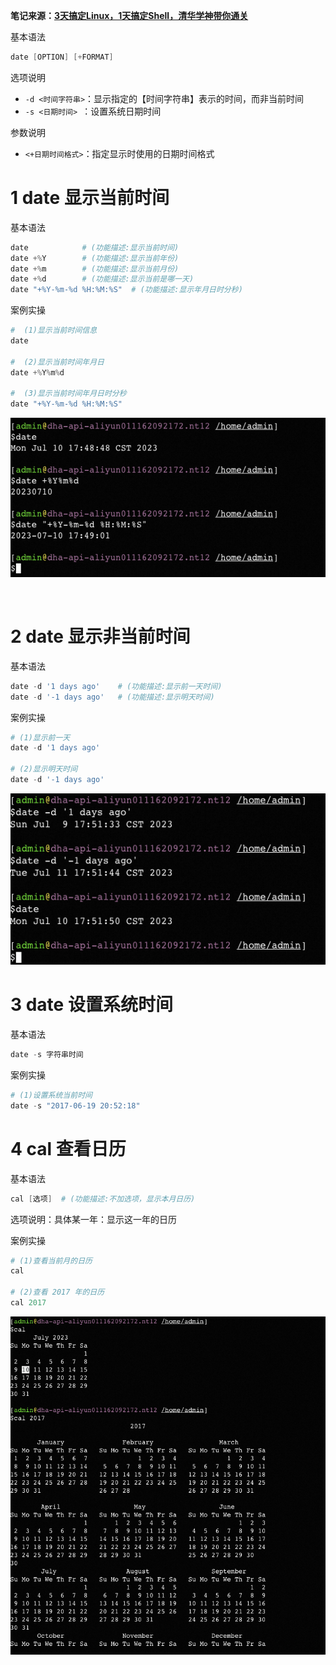 **笔记来源：**[**3天搞定Linux，1天搞定Shell，清华学神带你通关**](https://www.bilibili.com/video/BV1WY4y1H7d3?p=9&vd_source=e8046ccbdc793e09a75eb61fe8e84a30)

基本语法

```powershell
date [OPTION] [+FORMAT] 
```

选项说明 

+ `-d <时间字符串>`：显示指定的【时间字符串】表示的时间，而非当前时间 
+ `-s <日期时间> `：设置系统日期时间 

参数说明

+ `<+日期时间格式>`：指定显示时使用的日期时间格式 


# 1 date 显示当前时间 
 基本语法	

```powershell
date        	# (功能描述:显示当前时间)
date +%Y  		# (功能描述:显示当前年份) 
date +%m		# (功能描述:显示当前月份)
date +%d		# (功能描述:显示当前是哪一天) 
date "+%Y-%m-%d %H:%M:%S"  # (功能描述:显示年月日时分秒)
```

案例实操 

```powershell
#  (1)显示当前时间信息 
date 

#  (2)显示当前时间年月日 
date +%Y%m%d 

#  (3)显示当前时间年月日时分秒 
date "+%Y-%m-%d %H:%M:%S"
```

 ![](images/39.png)

​			

# 2 date 显示非当前时间 
基本语法

```powershell
date -d '1 days ago'    # (功能描述:显示前一天时间)
date -d '-1 days ago' 	# (功能描述:显示明天时间) 
```

案例实操 

```powershell
# (1)显示前一天
date -d '1 days ago'

# (2)显示明天时间
date -d '-1 days ago'
```

![](images/40.png)	

# 3 date 设置系统时间 
基本语法

```powershell
date -s 字符串时间 
```

案例实操

```powershell
# (1)设置系统当前时间 
date -s "2017-06-19 20:52:18" 
```

# 4 cal 查看日历 
基本语法

```powershell
cal [选项]  # (功能描述:不加选项，显示本月日历) 
```

选项说明：具体某一年：显示这一年的日历 

案例实操 

```powershell
# (1)查看当前月的日历 
cal 

# (2)查看 2017 年的日历
cal 2017 
```

![](images/41.png)				



